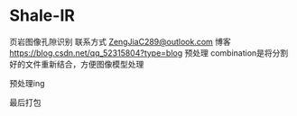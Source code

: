 # Shale-IR
页岩图像孔隙识别
联系方式 ZengJiaC289@outlook.com
博客 https://blog.csdn.net/qq_52315804?type=blog
预处理 combination是将分割好的文件重新结合，方便图像模型处理

预处理ing

最后打包
